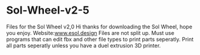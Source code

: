 # Sol-Wheel-v2-5
Files for the Sol Wheel v2,0
Hi thanks for downloading the Sol Wheel, hope you enjoy.
Website:www.esol.design
Files are not split up.
Must use programs that can edit fbx and other file types to print parts seperatly. 
Print all parts seperatly unless you have a duel extrusion 3D printer.
